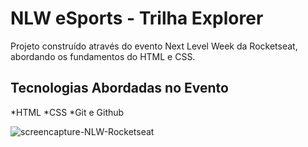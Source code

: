 # NLW eSports - Trilha Explorer

Projeto construído através do evento Next Level Week da Rocketseat, abordando os fundamentos do HTML e CSS.

## Tecnologias Abordadas no Evento

*HTML
*CSS
*Git e Github

![screencapture-NLW-Rocketseat](https://user-images.githubusercontent.com/113217529/214330457-f9742514-a6cc-4baf-b527-9349f20204d5.png)

